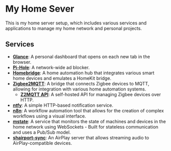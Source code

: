 # My Home Sever
This is my home server setup, which includes various services and applications to manage my home network and personal projects.


## Services
- [**Glance**](https://hijjawihome.xyz): A personal dashboard that opens on each new tab in the browser.
- [**Pi-Hole**](https://docs.pi-hole.net/): A network-wide ad blocker.
- [**Homebridge**](homebridge/README.md): A home automation hub that integrates various smart home devices and emulates a HomeKit bridge.
- [**Zigbee2MQTT**](https://www.zigbee2mqtt.io/): A bridge that connects Zigbee devices to MQTT, allowing for integration with various home automation systems.
  - [**Z2MQTT API**](z2mqtt-api/README.md): A self-hosted API for managing Zigbee devices over HTTP.
- [**ntfy**](https://github.com/binwiederhier/ntfy): A simple HTTP-based notification service.
- [**n8n**](https://github.com/n8n-io/n8n): A workflow automation tool that allows for the creation of complex workflows using a visual interface.
- [**mstate**](https://github.com/rhijjawi/mstate): A service that monitors the state of machines and devices in the home network using WebSockets - Built for stateless communication and uses a Pub/Sub model.
- [**shairport-sync**](https://github.com/mikebrady/shairport-sync): An AirPlay server that allows streaming audio to AirPlay-compatible devices.